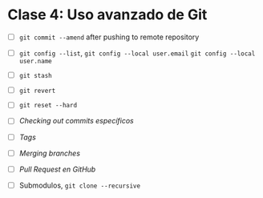 # Clase 4: Uso avanzado de Git

- [ ] `git commit --amend` after pushing to remote repository
- [ ] `git config --list`, `git config --local user.email` `git config --local user.name`
- [ ] `git stash`
- [ ] `git revert`
- [ ] `git reset --hard`
- [ ] _Checking out commits específicos_
- [ ] _Tags_
- [ ] _Merging branches_
- [ ] _Pull Request en GitHub_
- [ ] Submodulos, `git clone --recursive`

